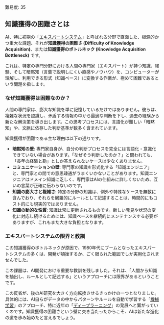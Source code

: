 難易度: 35

## 知識獲得の困難さとは

AI、特に初期の「<a href="04_用語解説/02_エキスパートシステム.md"><abbr title="特定分野の専門家の知識と推論過程をコンピュータに実装した人工知能システム">エキスパートシステム</abbr></a>」と呼ばれる分野で直面した、根源的かつ重大な課題、それが**知識獲得の困難さ (Difficulty of Knowledge Acquisition)**、または**知識獲得のボトルネック (Knowledge Acquisition Bottleneck)** です。

これは、特定の専門分野における人間の専門家（エキスパート）が持つ知識、経験、そして暗黙知（言葉で説明しにくい直感やノウハウ）を、コンピューターが理解し、利用できる形式（知識ベース）に変換する作業が、極めて困難であるという問題を指します。

### なぜ知識獲得は困難なのか？

人間の専門家は、膨大な知識を単に記憶しているだけではありません。彼らは、複雑な状況を認識し、矛盾する情報の中から最適な判断を下し、過去の経験から新たな解決策を導き出します。この思考プロセスには、言語化が難しい「暗黙知」や、文脈に依存した判断基準が数多く含まれています。

知識獲得が困難である主な理由は以下の通りです。

- **暗黙知の壁**: 専門家自身が、自分の判断プロセスを完全には言語化・意識化できていない場合があります。「なぜそう判断したのか？」と問われても、「長年の経験と勘」としか答えられないケースは少なくありません。
- **コミュニケーションの壁**: 専門家の知識を形式化する「知識エンジニア」と、専門家との間での意思疎通がうまくいかないことがあります。知識エンジニアはドメイン知識に乏しく、専門家はAIの仕組みに詳しくないため、互いの言葉が正確に伝わらないのです。
- **知識の膨大さと複雑さ**: 特定の分野の知識は、例外や特殊なケースを無数に含んでおり、それらを網羅的にルールとして記述することは、時間的にもコスト的にも現実的ではありません。
- **知識の動的な性質**: 知識は常に更新されるものです。新しい発見や状況の変化に対応し続けるためには、知識ベースを継続的にメンテナンスする必要がありますが、これもまた大きな負担となります。

### エキスパートシステムの限界と教訓

この知識獲得のボトルネックが原因で、1980年代にブームとなったエキスパートシステムの多くは、開発が頓挫するか、ごく限られた範囲でしか実用化されませんでした。

この課題は、AI開発における重要な教訓を残しました。それは、「人間から知識を抽出し、ルールとして記述する」というアプローチには限界があるということです。

この反省が、後のAI研究を大きく方向転換させるきっかけの一つとなりました。具体的には、AI自らがデータの中からパターンやルールを自動で学習する「<a href="01_AI基礎/02_機械学習.md"><abbr title="コンピュータがデータから自動的に学習し、データの背景にあるルールやパターンを発見する技術">機械学習</abbr></a>」のアプローチ、特に近年の「<a href="01_AI基礎/03_ディープラーニング.md"><abbr title="深層学習とも呼ばれ、多層のニューラルネットワークを用いて、より複雑なパターンを学習する機械学習の手法">ディープラーニング</abbr></a>」の発展へと繋がっていくのです。知識獲得の困難さという壁に突き当たったからこそ、AIは新たな進化の道を歩み始めたと言えるでしょう。